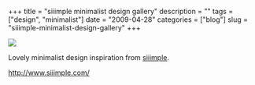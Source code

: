 +++
title = "siiimple minimalist design gallery"
description = ""
tags = ["design", "minimalist"]
date = "2009-04-28"
categories = ["blog"]
slug = "siiimple-minimalist-design-gallery"
+++



  <div class="notebook-screenshot"><a href="http://www.siiimple.com/"><img src="http://media.konigi.com/bluga/wt49f6dd8dca067.jpg"/></a></div><p>Lovely minimalist design inspiration from <a href="http://www.siiimple.com/">siiimple</a>.</p>
    
  <a href="http://www.siiimple.com/">http://www.siiimple.com/</a>
